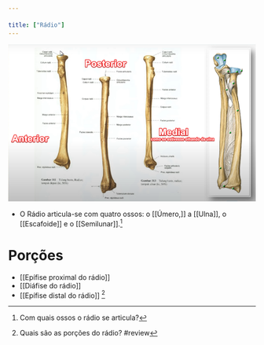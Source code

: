 ```yaml
---

title: ["Rádio"]
---
```

![Pasted image 20210330103458.png](Pasted%20image%2020210330103458.png)

+ O Rádio articula-se com quatro ossos: o [[Úmero,]] a [[Ulna]], o [[Escafoide]] e o [[Semilunar]].[^911190]

[^911190]: Com quais ossos o rádio se articula?

# Porções
+ [[Epífise proximal do rádio]]
+ [[Diáfise do rádio]]
+ [[Epífise distal do rádio]] [^658729]

[^658729]: Quais são as porções do rádio?
#review 
